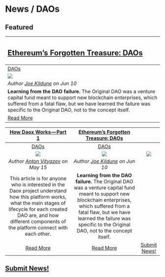 # News / DAOs

## **Featured**

[<h2>**Ethereum’s Forgotten Treasure: DAOs**</h2>](https://cryptoslate.com/ethereums-forgotten-treasure-daos/) |
:-----------|
[DAOs](daos.md) |
[<img src="https://images.unsplash.com/photo-1516434233442-0c69c369b66d?ixlib=rb-0.3.5&ixid=eyJhcHBfaWQiOjEyMDd9&s=2c02393e44448e27bd588d1c872b7595&auto=format&fit=crop&w=800&q=80">](https://cryptoslate.com/ethereums-forgotten-treasure-daos/) |
_Author [Joe Kildune](https://cryptoslate.com/author/joe-kildune/) on Jun 10_ |
**Learning from the DAO failure.** The Original DAO was a venture capital fund meant to support new blockchain enterprises, which suffered from a fatal flaw, but we have learned the failure was specific to the Original DAO, not to the concept itself. |
[Read More](https://cryptoslate.com/ethereums-forgotten-treasure-daos/) |

[**How Daox Works — Part 1**](https://medium.com/daox/how-daox-works-part-1-a1d2a456cbe7) | [**Ethereum’s Forgotten Treasure: DAOs**](https://cryptoslate.com/ethereums-forgotten-treasure-daos/) | |
:-----------:|:-----------:|:-----------:|
[DAOs](daos.md) | [DAOs](daos.md) |
[<img src="https://cdn-images-1.medium.com/max/1000/1*mokPhiFWuufVAajUNgjnuQ.png">](https://medium.com/daox/how-daox-works-part-1-a1d2a456cbe7) | [<img src="https://images.unsplash.com/photo-1516434233442-0c69c369b66d?ixlib=rb-0.3.5&ixid=eyJhcHBfaWQiOjEyMDd9&s=2c02393e44448e27bd588d1c872b7595&auto=format&fit=crop&w=800&q=80">](https://cryptoslate.com/ethereums-forgotten-treasure-daos/) | [<img src="../images/monthly_no_image.png">](/guides/guide_for_submitting_news.md) |
_Author [Anton Vityazev](https://medium.com/@vityazevanton) on May 15_ | _Author [Joe Kildune](https://cryptoslate.com/author/joe-kildune/) on Jun 10_  | |
This article is for anyone who is interested in the Daox project understand how this platform works, what the main stages of lifecycle for each created DAO are, and how different components of the platform connect with each other. | **Learning from the DAO failure.** The Original DAO was a venture capital fund meant to support new blockchain enterprises, which suffered from a fatal flaw, but we have learned the failure was specific to the Original DAO, not to the concept itself. |
[Read More](https://medium.com/daox/how-daox-works-part-1-a1d2a456cbe7) | [Read More](https://cryptoslate.com/ethereums-forgotten-treasure-daos/) | [Submit News!](/guides/guide_for_submitting_news.md) |

## [Submit News!](/guides/guide_for_submitting_news.md)
